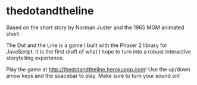 # thedotandtheline
Based on the short story by Norman Juster and the 1965 MGM animated short.

The Dot and the Line is a game I built with the Phaser 2 library for JavaScript. It is the first draft of what I hope to turn into a robust interactive storytelling experience.

Play the game at http://thedotandtheline.herokuapp.com! Use the up/down arrow keys and the spacebar to play.
Make sure to turn your sound on!
